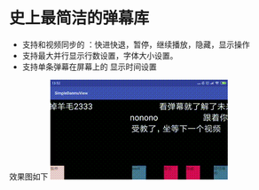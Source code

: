 # 史上最简洁的弹幕库
* 支持和视频同步的 ：快进快退，暂停，继续播放，隐藏，显示操作
* 支持最大并行显示行数设置，字体大小设置。
* 支持单条弹幕在屏幕上的 显示时间设置

效果图如下
![image](https://github.com/v1210012100/MyImages/blob/master/device-2019-09-20-135240.gif)
